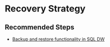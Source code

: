 <properties
    pageTitle="How-to questions and planning a recovery strategy"
    description="How-to questions and planning a recovery strategy"
    service="microsoft.sql"
    resource="servers"
    authors="saltug,mlee3gsd"
    ms.author="saltug,martinle"
    supportTopicIds="32635201"
    productPesIds="15818"
    displayOrder="73"
    selfHelpType="generic"
    resourceTags="datawarehouse"
    articleId="dw-backuprestoreandbusinesscontinuity-planningarecoverystrategy.md"
    cloudEnvironments="public, Fairfax"
	ownershipId="AzureData_SQLDataWarehouse"
/>

# Recovery Strategy

## **Recommended Steps**

* [Backup and restore functionality in SQL DW](https://docs.microsoft.com/azure/sql-data-warehouse/backup-and-restore)
